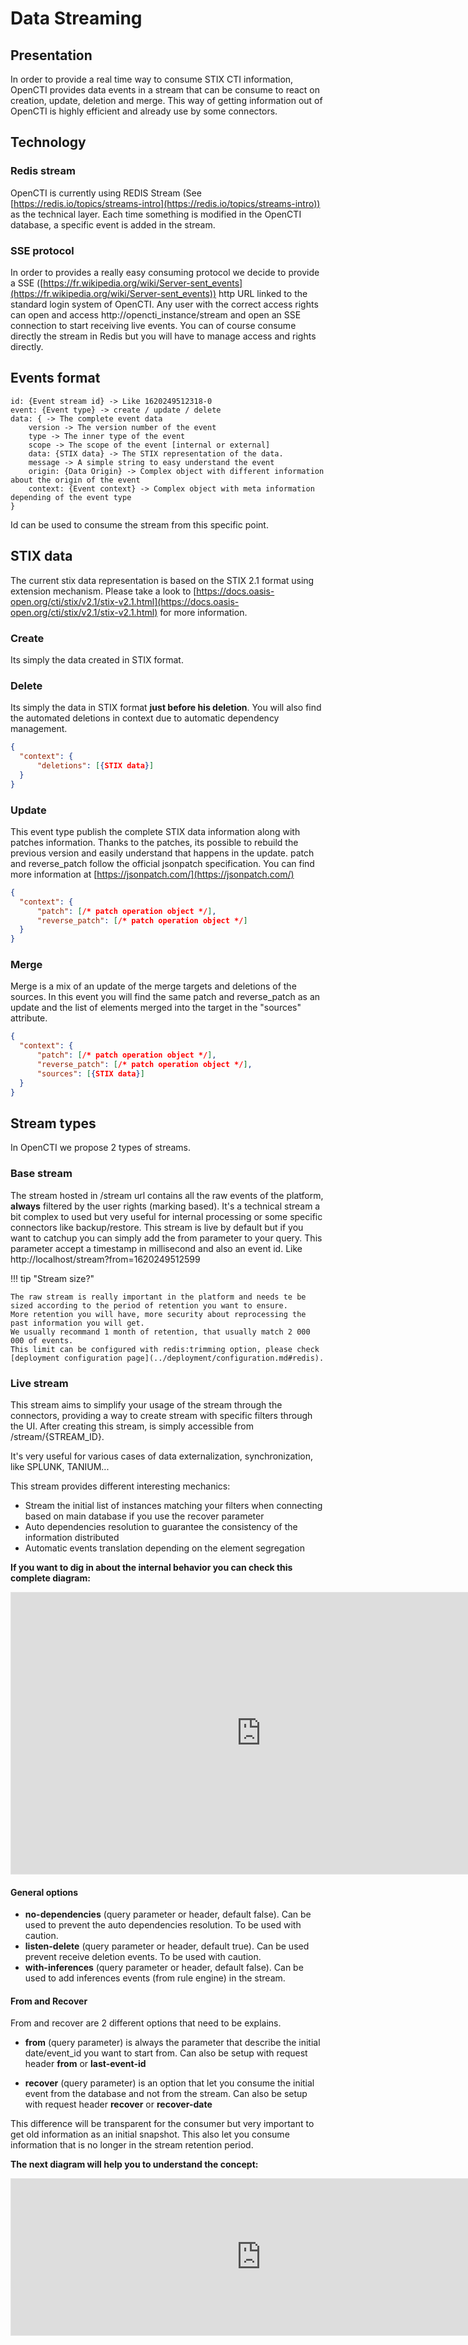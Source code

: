 # Data Streaming

## Presentation

In order to provide a real time way to consume STIX CTI information, OpenCTI provides data events in a stream that can be consume to react on creation, update, deletion and merge.
This way of getting information out of OpenCTI is highly efficient and already use by some connectors.

## Technology

### Redis stream

OpenCTI is currently using REDIS Stream (See [https://redis.io/topics/streams-intro](https://redis.io/topics/streams-intro)) as the technical layer.
Each time something is modified in the OpenCTI database, a specific event is added in the stream.

### SSE protocol

In order to provides a really easy consuming protocol we decide to provide a SSE ([https://fr.wikipedia.org/wiki/Server-sent_events](https://fr.wikipedia.org/wiki/Server-sent_events)) http URL linked to the standard login system of OpenCTI.
Any user with the correct access rights can open and access http://opencti_instance/stream and open an SSE connection to start receiving live events. You can of course consume directly the stream in Redis but you will have to manage access and rights directly.

## Events format

```
id: {Event stream id} -> Like 1620249512318-0
event: {Event type} -> create / update / delete
data: { -> The complete event data
    version -> The version number of the event
    type -> The inner type of the event
    scope -> The scope of the event [internal or external]
    data: {STIX data} -> The STIX representation of the data.
    message -> A simple string to easy understand the event
    origin: {Data Origin} -> Complex object with different information about the origin of the event
    context: {Event context} -> Complex object with meta information depending of the event type
}
```

Id can be used to consume the stream from this specific point.

## STIX data

The current stix data representation is based on the STIX 2.1 format using extension mechanism.
Please take a look to [https://docs.oasis-open.org/cti/stix/v2.1/stix-v2.1.html](https://docs.oasis-open.org/cti/stix/v2.1/stix-v2.1.html) for more information.

### Create

Its simply the data created in STIX format.

### Delete

Its simply the data in STIX format **just before his deletion**.
You will also find the automated deletions in context due to automatic dependency management.

```json
{
  "context": {
      "deletions": [{STIX data}]
  }
}
```

### Update

This event type publish the complete STIX data information along with patches information.
Thanks to the patches, its possible to rebuild the previous version and easily understand that happens in the update.
patch and reverse_patch follow the official jsonpatch specification. You can find more information at [https://jsonpatch.com/](https://jsonpatch.com/)

```json
{
  "context": {
      "patch": [/* patch operation object */],
      "reverse_patch": [/* patch operation object */]
  }
}
```

### Merge

Merge is a mix of an update of the merge targets and deletions of the sources.
In this event you will find the same patch and reverse_patch as an update and the list of elements merged into the target in the "sources" attribute.

```json
{
  "context": {
      "patch": [/* patch operation object */],
      "reverse_patch": [/* patch operation object */],
      "sources": [{STIX data}]
  }
}
```

## Stream types

In OpenCTI we propose 2 types of streams.

### Base stream

The stream hosted in /stream url contains all the raw events of the platform, **always** filtered by the user rights (marking based).
It's a technical stream a bit complex to used but very useful for internal processing or some specific connectors like backup/restore.
This stream is live by default but if you want to catchup you can simply add the from parameter to your query.
This parameter accept a timestamp in millisecond and also an event id.
Like http://localhost/stream?from=1620249512599

!!! tip "Stream size?"

    The raw stream is really important in the platform and needs te be sized according to the period of retention you want to ensure.
    More retention you will have, more security about reprocessing the past information you will get.
    We usually recommand 1 month of retention, that usually match 2 000 000 of events.
    This limit can be configured with redis:trimming option, please check [deployment configuration page](../deployment/configuration.md#redis).


### Live stream

This stream aims to simplify your usage of the stream through the connectors, providing a way to create stream with specific filters through the UI.
After creating this stream, is simply accessible from /stream/{STREAM_ID}.

It's very useful for various cases of data externalization, synchronization, like SPLUNK, TANIUM...

This stream provides different interesting mechanics:

- Stream the initial list of instances matching your filters when connecting based on main database if you use the recover parameter
- Auto dependencies resolution to guarantee the consistency of the information distributed
- Automatic events translation depending on the element segregation

**If you want to dig in about the internal behavior you can check this complete diagram:**

<iframe style="border: 1px solid rgba(0, 0, 0, 0.1);" width="800" height="450" src="https://www.figma.com/embed?embed_host=share&url=https://www.figma.com/file/Nar8HH9mfPP77NMA2LdyVi/OpenCTI---Stream-%26-Sync?type=whiteboard&node-id=0%3A1&t=YVQnLKlLAg1TdgBT-1" allowfullscreen></iframe>

#### General options

- **no-dependencies** (query parameter or header, default false). Can be used to prevent the auto dependencies resolution. To be used with caution.
- **listen-delete** (query parameter or header, default true). Can be used prevent receive deletion events. To be used with caution.
- **with-inferences** (query parameter or header, default false). Can be used to add inferences events (from rule engine) in the stream.

#### From and Recover

From and recover are 2 different options that need to be explains.

- **from** (query parameter) is always the parameter that describe the initial date/event_id you want to start from.
Can also be setup with request header **from** or **last-event-id** 

- **recover** (query parameter) is an option that let you consume the initial event from the database and not from the stream. 
Can also be setup with request header **recover** or **recover-date** 

This difference will be transparent for the consumer but very important to get old information as an initial snapshot.
This also let you consume information that is no longer in the stream retention period.

**The next diagram will help you to understand the concept:**

<iframe style="border: 1px solid rgba(0, 0, 0, 0.1);" width="800" height="250" src="https://www.figma.com/embed?embed_host=share&url=https://www.figma.com/file/khKEdn2uBcYqvp96EfwTgU/OpenCTI---Stream-live-options?type=whiteboard&node-id=0%3A1&t=5DyeKM6ppvlaIDIE-1" allowfullscreen></iframe>